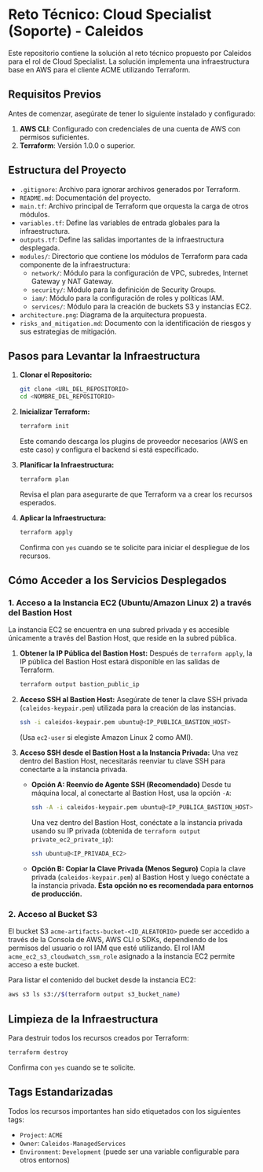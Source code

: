 # Reto Técnico: Cloud Specialist (Soporte) - Caleidos

Este repositorio contiene la solución al reto técnico propuesto por Caleidos para el rol de Cloud Specialist. La solución implementa una infraestructura base en AWS para el cliente ACME utilizando Terraform.

## Requisitos Previos

Antes de comenzar, asegúrate de tener lo siguiente instalado y configurado:

1.  **AWS CLI**: Configurado con credenciales de una cuenta de AWS con permisos suficientes.
2.  **Terraform**: Versión 1.0.0 o superior.

## Estructura del Proyecto

* `.gitignore`: Archivo para ignorar archivos generados por Terraform.
* `README.md`: Documentación del proyecto.
* `main.tf`: Archivo principal de Terraform que orquesta la carga de otros módulos.
* `variables.tf`: Define las variables de entrada globales para la infraestructura.
* `outputs.tf`: Define las salidas importantes de la infraestructura desplegada.
* `modules/`: Directorio que contiene los módulos de Terraform para cada componente de la infraestructura:
    * `network/`: Módulo para la configuración de VPC, subredes, Internet Gateway y NAT Gateway.
    * `security/`: Módulo para la definición de Security Groups.
    * `iam/`: Módulo para la configuración de roles y políticas IAM.
    * `services/`: Módulo para la creación de buckets S3 y instancias EC2.
* `architecture.png`: Diagrama de la arquitectura propuesta.
* `risks_and_mitigation.md`: Documento con la identificación de riesgos y sus estrategias de mitigación.

## Pasos para Levantar la Infraestructura

1.  **Clonar el Repositorio:**
    ```bash
    git clone <URL_DEL_REPOSITORIO>
    cd <NOMBRE_DEL_REPOSITORIO>
    ```

2.  **Inicializar Terraform:**
    ```bash
    terraform init
    ```
    Este comando descarga los plugins de proveedor necesarios (AWS en este caso) y configura el backend si está especificado.

3.  **Planificar la Infraestructura:**
    ```bash
    terraform plan
    ```
    Revisa el plan para asegurarte de que Terraform va a crear los recursos esperados.

4.  **Aplicar la Infraestructura:**
    ```bash
    terraform apply
    ```
    Confirma con `yes` cuando se te solicite para iniciar el despliegue de los recursos.

## Cómo Acceder a los Servicios Desplegados

### 1. Acceso a la Instancia EC2 (Ubuntu/Amazon Linux 2) a través del Bastion Host

La instancia EC2 se encuentra en una subred privada y es accesible únicamente a través del Bastion Host, que reside en la subred pública.

1.  **Obtener la IP Pública del Bastion Host:**
    Después de `terraform apply`, la IP pública del Bastion Host estará disponible en las salidas de Terraform.
    ```bash
    terraform output bastion_public_ip
    ```

2.  **Acceso SSH al Bastion Host:**
    Asegúrate de tener la clave SSH privada (`caleidos-keypair.pem`) utilizada para la creación de las instancias.
    ```bash
    ssh -i caleidos-keypair.pem ubuntu@<IP_PUBLICA_BASTION_HOST>
    ```
    (Usa `ec2-user` si elegiste Amazon Linux 2 como AMI).

3.  **Acceso SSH desde el Bastion Host a la Instancia Privada:**
    Una vez dentro del Bastion Host, necesitarás reenviar tu clave SSH para conectarte a la instancia privada.
    * **Opción A: Reenvío de Agente SSH (Recomendado)**
        Desde tu máquina local, al conectarte al Bastion Host, usa la opción `-A`:
        ```bash
        ssh -A -i caleidos-keypair.pem ubuntu@<IP_PUBLICA_BASTION_HOST>
        ```
        Una vez dentro del Bastion Host, conéctate a la instancia privada usando su IP privada (obtenida de `terraform output private_ec2_private_ip`):
        ```bash
        ssh ubuntu@<IP_PRIVADA_EC2>
        ```
    * **Opción B: Copiar la Clave Privada (Menos Seguro)**
        Copia la clave privada (`caleidos-keypair.pem`) al Bastion Host y luego conéctate a la instancia privada. **Esta opción no es recomendada para entornos de producción.**

### 2. Acceso al Bucket S3

El bucket S3 `acme-artifacts-bucket-<ID_ALEATORIO>` puede ser accedido a través de la Consola de AWS, AWS CLI o SDKs, dependiendo de los permisos del usuario o rol IAM que esté utilizando. El rol IAM `acme_ec2_s3_cloudwatch_ssm_role` asignado a la instancia EC2 permite acceso a este bucket.

Para listar el contenido del bucket desde la instancia EC2:
```bash
aws s3 ls s3://$(terraform output s3_bucket_name)
```

## Limpieza de la Infraestructura

Para destruir todos los recursos creados por Terraform:

```bash
terraform destroy
```
Confirma con `yes` cuando se te solicite.

## Tags Estandarizadas

Todos los recursos importantes han sido etiquetados con los siguientes tags:
* `Project`: `ACME`
* `Owner`: `Caleidos-ManagedServices`
* `Environment`: `Development` (puede ser una variable configurable para otros entornos)
